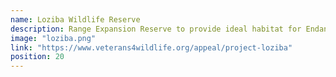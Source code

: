 ```yaml
---
name: Loziba Wildlife Reserve
description: Range Expansion Reserve to provide ideal habitat for Endangered Species. This is a community project in Northern Kwazulu Natal.
image: "loziba.png"
link: "https://www.veterans4wildlife.org/appeal/project-loziba"
position: 20
---
```

